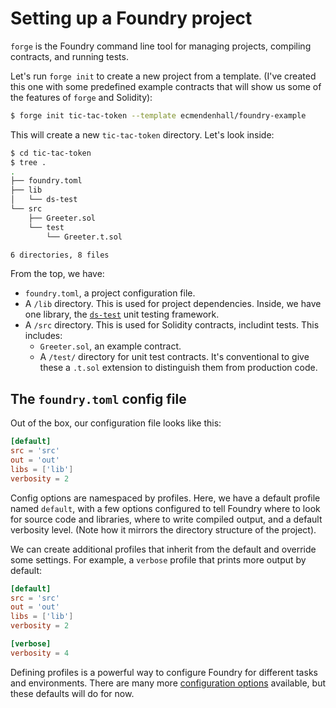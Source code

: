# Setting up a Foundry project

`forge` is the Foundry command line tool for managing projects, compiling contracts, and running tests. 

Let's run `forge init` to create a new project from a template. (I've created this one with some predefined example contracts that will show us some of the features of `forge` and Solidity):

```bash
$ forge init tic-tac-token --template ecmendenhall/foundry-example
```

This will create a new `tic-tac-token` directory. Let's look inside:

```bash
$ cd tic-tac-token
$ tree .
.
├── foundry.toml
├── lib
│   └── ds-test
└── src
    ├── Greeter.sol
    └── test
        └── Greeter.t.sol

6 directories, 8 files
```

From the top, we have:
- `foundry.toml`, a project configuration file. 
- A `/lib` directory. This is used for project dependencies. Inside, we have one library, the [`ds-test`](https://github.com/dapphub/ds-test) unit testing framework.
- A `/src` directory. This is used for Solidity contracts, includint tests. This includes:
  - `Greeter.sol`, an example contract.
  - A `/test/` directory for unit test contracts. It's conventional to give these a `.t.sol` extension to distinguish them from production code.

## The `foundry.toml` config file

Out of the box, our configuration file looks like this:

```toml
[default]
src = 'src'
out = 'out'
libs = ['lib']
verbosity = 2
```

Config options are namespaced by profiles. Here, we have a default profile named `default`, with a few options configured to tell Foundry where to look for source code and libraries, where to write compiled output, and a default verbosity level. (Note how it mirrors the directory structure of the project). 

We can create additional profiles that inherit from the default and override some settings. For example, a `verbose` profile that prints more output by default:

```toml
[default]
src = 'src'
out = 'out'
libs = ['lib']
verbosity = 2

[verbose]
verbosity = 4
```

Defining profiles is a powerful way to configure Foundry for different tasks and environments. There are many more [configuration options](https://github.com/gakonst/foundry/tree/master/config) available, but these defaults will do for now.
